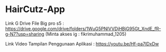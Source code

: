 # HairCutz-App
Link G Drive File Big pro s5 : https://drive.google.com/drive/folders/1WuG5PNIVVDjHBjG95Gt_XndE_fR-g-N7?usp=sharing (Minta akses ig : fikrimuhammad_1205)

Link Video Tampilan Penggunaan Aplikasi : https://youtu.be/Hf-pa7IDxDw

